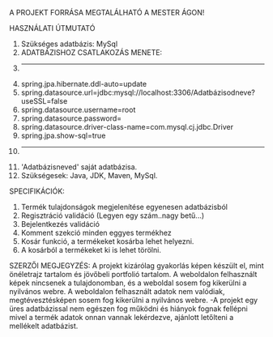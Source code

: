 A PROJEKT FORRÁSA MEGTALÁLHATÓ A MESTER ÁGON!

HASZNÁLATI ÚTMUTATÓ
1. Szükséges adatbázis: MySql
2. ADATBÁZISHOZ CSATLAKOZÁS MENETE:
3. ----------------------------------
4. spring.jpa.hibernate.ddl-auto=update
5. spring.datasource.url=jdbc:mysql://localhost:3306/Adatbázisodneve?useSSL=false
6. spring.datasource.username=root
7. spring.datasource.password=
8. spring.datasource.driver-class-name=com.mysql.cj.jdbc.Driver
9. spring.jpa.show-sql=true
10. ---------------------------------------------
11. 'Adatbázisneved' saját adatbázisa.
11. Szükségesek: Java, JDK, Maven, MySql.

SPECIFIKÁCIÓK:
1. Termék tulajdonságok megjelenítése egyenesen adatbázisból
2. Regisztráció validáció (Legyen egy szám..nagy betű...)
3. Bejelentkezés validáció
4. Komment szekció minden eggyes termékhez
5. Kosár funkció, a termékeket kosárba lehet helyezni.
6. A kosárból a termékeket ki is lehet törölni.

SZERZŐI MEGJEGYZÉS:
A projekt kizárólag gyakorlás képen készült el, mint önéletrajz tartalom és jövőbeli portfolió tartalom.
A weboldalon felhasznált képek nincsenek a tulajdonomban, és a weboldal sosem fog kikerülni a nyilvános webre.
A weboldalon felhasznált adatok nem valódiak, megtévesztésképen sosem fog kikerülni a nyilvános webre.
-A projekt egy üres adatbázissal nem egészen fog működni és hiányok fognak fellépni mivel a termék adatok onnan vannak lekérdezve, ajánlott letőlteni a mellékelt adatbázist.
